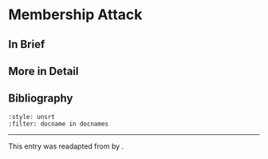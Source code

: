# Membership Attack

## In Brief

## More in Detail


## Bibliography

```{bibliography}
:style: unsrt
:filter: docname in docnames
```

---
 
This entry was readapted from *<reference>* by <authors>.
